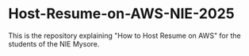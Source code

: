 # Host-Resume-on-AWS-NIE-2025
This is the repository explaining "How to Host Resume on AWS" for the students of the NIE Mysore.
